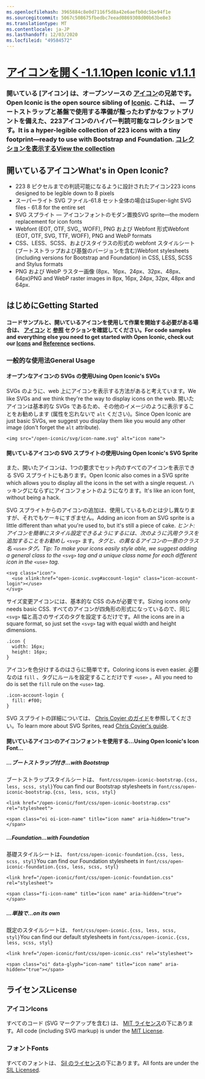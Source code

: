 ```yaml
---
ms.openlocfilehash: 3965884c8e0d7116f5d8a42e6aefb0dc5be94f1e
ms.sourcegitcommit: 5067c508675fbedbc7eead0869308d00b63be8e3
ms.translationtype: MT
ms.contentlocale: ja-JP
ms.lasthandoff: 12/03/2020
ms.locfileid: "49584572"
---
```

<a name="open-iconic-v111"></a>[<span data-ttu-id="30d27-101">アイコンを開く-1.1.1</span><span class="sxs-lookup"><span data-stu-id="30d27-101">Open Iconic v1.1.1</span></span>](http://useiconic.com/open)
===========

### <a name="open-iconic-is-the-open-source-sibling-of-iconic-it-is-a-hyper-legible-collection-of-223-icons-with-a-tiny-footprintmdashready-to-use-with-bootstrap-and-foundation-view-the-collection"></a><span data-ttu-id="30d27-102">開いている [アイコン] は、オープンソースの [アイコン](http://useiconic.com)の兄弟です。</span><span class="sxs-lookup"><span data-stu-id="30d27-102">Open Iconic is the open source sibling of [Iconic](http://useiconic.com).</span></span> <span data-ttu-id="30d27-103">これは、 &mdash; ブートストラップと基盤で使用する準備が整ったわずかなフットプリントを備えた、223アイコンのハイパー判読可能なコレクションです。</span><span class="sxs-lookup"><span data-stu-id="30d27-103">It is a hyper-legible collection of 223 icons with a tiny footprint&mdash;ready to use with Bootstrap and Foundation.</span></span> [<span data-ttu-id="30d27-104">コレクションを表示する</span><span class="sxs-lookup"><span data-stu-id="30d27-104">View the collection</span></span>](http://useiconic.com/open#icons)



## <a name="whats-in-open-iconic"></a><span data-ttu-id="30d27-105">開いているアイコン</span><span class="sxs-lookup"><span data-stu-id="30d27-105">What's in Open Iconic?</span></span>

* <span data-ttu-id="30d27-106">223 8 ピクセルまでの判読可能になるように設計されたアイコン</span><span class="sxs-lookup"><span data-stu-id="30d27-106">223 icons designed to be legible down to 8 pixels</span></span>
* <span data-ttu-id="30d27-107">スーパーライト SVG ファイル-61.8 セット全体の場合は</span><span class="sxs-lookup"><span data-stu-id="30d27-107">Super-light SVG files - 61.8 for the entire set</span></span> 
* <span data-ttu-id="30d27-108">SVG スプライト &mdash; アイコンフォントのモダン置換</span><span class="sxs-lookup"><span data-stu-id="30d27-108">SVG sprite&mdash;the modern replacement for icon fonts</span></span>
* <span data-ttu-id="30d27-109">Webfont (EOT, OTF, SVG,, WOFF), PNG および Webfont 形式</span><span class="sxs-lookup"><span data-stu-id="30d27-109">Webfont (EOT, OTF, SVG, TTF, WOFF), PNG and WebP formats</span></span>
* <span data-ttu-id="30d27-110">CSS、LESS、SCSS、およびスタイラスの形式の webfont スタイルシート (ブートストラップおよび基盤のバージョンを含む)</span><span class="sxs-lookup"><span data-stu-id="30d27-110">Webfont stylesheets (including versions for Bootstrap and Foundation) in CSS, LESS, SCSS and Stylus formats</span></span>
* <span data-ttu-id="30d27-111">PNG および WebP ラスター画像 (8px、16px、24px、32px、48px、64px)</span><span class="sxs-lookup"><span data-stu-id="30d27-111">PNG and WebP raster images in 8px, 16px, 24px, 32px, 48px and 64px.</span></span>


## <a name="getting-started"></a><span data-ttu-id="30d27-112">はじめに</span><span class="sxs-lookup"><span data-stu-id="30d27-112">Getting Started</span></span>

#### <a name="for-code-samples-and-everything-else-you-need-to-get-started-with-open-iconic-check-out-our-icons-and-reference-sections"></a><span data-ttu-id="30d27-113">コードサンプルと、開いているアイコンを使用して作業を開始する必要がある場合は、 [アイコン](http://useiconic.com/open#icons) と [参照](http://useiconic.com/open#reference) セクションを確認してください。</span><span class="sxs-lookup"><span data-stu-id="30d27-113">For code samples and everything else you need to get started with Open Iconic, check out our [Icons](http://useiconic.com/open#icons) and [Reference](http://useiconic.com/open#reference) sections.</span></span>

### <a name="general-usage"></a><span data-ttu-id="30d27-114">一般的な使用法</span><span class="sxs-lookup"><span data-stu-id="30d27-114">General Usage</span></span>

#### <a name="using-open-iconics-svgs"></a><span data-ttu-id="30d27-115">オープンなアイコンの SVGs の使用</span><span class="sxs-lookup"><span data-stu-id="30d27-115">Using Open Iconic's SVGs</span></span>

<span data-ttu-id="30d27-116">SVGs のように、web 上にアイコンを表示する方法があると考えています。</span><span class="sxs-lookup"><span data-stu-id="30d27-116">We like SVGs and we think they're the way to display icons on the web.</span></span> <span data-ttu-id="30d27-117">開いたアイコンは基本的な SVGs であるため、その他のイメージのように表示することをお勧めします (属性を忘れないで `alt` ください)。</span><span class="sxs-lookup"><span data-stu-id="30d27-117">Since Open Iconic are just basic SVGs, we suggest you display them like you would any other image (don't forget the `alt` attribute).</span></span>

```
<img src="/open-iconic/svg/icon-name.svg" alt="icon name">
```

#### <a name="using-open-iconics-svg-sprite"></a><span data-ttu-id="30d27-118">開いているアイコンの SVG スプライトの使用</span><span class="sxs-lookup"><span data-stu-id="30d27-118">Using Open Iconic's SVG Sprite</span></span>

<span data-ttu-id="30d27-119">また、開いたアイコンは、1つの要求でセット内のすべてのアイコンを表示できる SVG スプライトにもあります。</span><span class="sxs-lookup"><span data-stu-id="30d27-119">Open Iconic also comes in a SVG sprite which allows you to display all the icons in the set with a single request.</span></span> <span data-ttu-id="30d27-120">ハッキングにならずにアイコンフォントのようになります。</span><span class="sxs-lookup"><span data-stu-id="30d27-120">It's like an icon font, without being a hack.</span></span>

<span data-ttu-id="30d27-121">SVG スプライトからのアイコンの追加は、使用しているものとは少し異なりますが、それでもケーキにすぎません。</span><span class="sxs-lookup"><span data-stu-id="30d27-121">Adding an icon from an SVG sprite is a little different than what you're used to, but it's still a piece of cake.</span></span> <span data-ttu-id="30d27-122">*ヒント: アイコンを簡単にスタイル設定できるようにするには、次のように汎用クラスを追加することをお勧めし* `<svg>` ます。*タグと、の異なるアイコンの一意のクラス名* `<use>`*タグ。*</span><span class="sxs-lookup"><span data-stu-id="30d27-122">*Tip: To make your icons easily style able, we suggest adding a general class to the* `<svg>` *tag and a unique class name for each different icon in the* `<use>` *tag.*</span></span>  

```
<svg class="icon">
  <use xlink:href="open-iconic.svg#account-login" class="icon-account-login"></use>
</svg>
```

<span data-ttu-id="30d27-123">サイズ変更アイコンには、基本的な CSS のみが必要です。</span><span class="sxs-lookup"><span data-stu-id="30d27-123">Sizing icons only needs basic CSS.</span></span> <span data-ttu-id="30d27-124">すべてのアイコンが四角形の形式になっているので、同じ `<svg>` 幅と高さのサイズのタグを設定するだけです。</span><span class="sxs-lookup"><span data-stu-id="30d27-124">All the icons are in a square format, so just set the `<svg>` tag with equal width and height dimensions.</span></span>

```
.icon {
  width: 16px;
  height: 16px;
}
```

<span data-ttu-id="30d27-125">アイコンを色分けするのはさらに簡単です。</span><span class="sxs-lookup"><span data-stu-id="30d27-125">Coloring icons is even easier.</span></span> <span data-ttu-id="30d27-126">必要なのは `fill` 、タグにルールを設定することだけです `<use>` 。</span><span class="sxs-lookup"><span data-stu-id="30d27-126">All you need to do is set the `fill` rule on the `<use>` tag.</span></span>

```
.icon-account-login {
  fill: #f00;
}
```

<span data-ttu-id="30d27-127">SVG スプライトの詳細については、 [Chris Coyier のガイド](http://css-tricks.com/svg-sprites-use-better-icon-fonts/)を参照してください。</span><span class="sxs-lookup"><span data-stu-id="30d27-127">To learn more about SVG Sprites, read [Chris Coyier's guide](http://css-tricks.com/svg-sprites-use-better-icon-fonts/).</span></span>

#### <a name="using-open-iconics-icon-font"></a><span data-ttu-id="30d27-128">開いているアイコンのアイコンフォントを使用する...</span><span class="sxs-lookup"><span data-stu-id="30d27-128">Using Open Iconic's Icon Font...</span></span>


##### <a name="with-bootstrap"></a><span data-ttu-id="30d27-129">...ブートストラップ付き</span><span class="sxs-lookup"><span data-stu-id="30d27-129">…with Bootstrap</span></span>

<span data-ttu-id="30d27-130">ブートストラップスタイルシートは、 `font/css/open-iconic-bootstrap.{css, less, scss, styl}`</span><span class="sxs-lookup"><span data-stu-id="30d27-130">You can find our Bootstrap stylesheets in `font/css/open-iconic-bootstrap.{css, less, scss, styl}`</span></span>


```
<link href="/open-iconic/font/css/open-iconic-bootstrap.css" rel="stylesheet">
```


```
<span class="oi oi-icon-name" title="icon name" aria-hidden="true"></span>
```

##### <a name="with-foundation"></a><span data-ttu-id="30d27-131">...Foundation</span><span class="sxs-lookup"><span data-stu-id="30d27-131">…with Foundation</span></span>

<span data-ttu-id="30d27-132">基礎スタイルシートは、 `font/css/open-iconic-foundation.{css, less, scss, styl}`</span><span class="sxs-lookup"><span data-stu-id="30d27-132">You can find our Foundation stylesheets in `font/css/open-iconic-foundation.{css, less, scss, styl}`</span></span>

```
<link href="/open-iconic/font/css/open-iconic-foundation.css" rel="stylesheet">
```


```
<span class="fi-icon-name" title="icon name" aria-hidden="true"></span>
```

##### <a name="on-its-own"></a><span data-ttu-id="30d27-133">...単独で</span><span class="sxs-lookup"><span data-stu-id="30d27-133">…on its own</span></span>

<span data-ttu-id="30d27-134">既定のスタイルシートは、 `font/css/open-iconic.{css, less, scss, styl}`</span><span class="sxs-lookup"><span data-stu-id="30d27-134">You can find our default stylesheets in `font/css/open-iconic.{css, less, scss, styl}`</span></span>

```
<link href="/open-iconic/font/css/open-iconic.css" rel="stylesheet">
```

```
<span class="oi" data-glyph="icon-name" title="icon name" aria-hidden="true"></span>
```


## <a name="license"></a><span data-ttu-id="30d27-135">ライセンス</span><span class="sxs-lookup"><span data-stu-id="30d27-135">License</span></span>

### <a name="icons"></a><span data-ttu-id="30d27-136">アイコン</span><span class="sxs-lookup"><span data-stu-id="30d27-136">Icons</span></span>

<span data-ttu-id="30d27-137">すべてのコード (SVG マークアップを含む) は、 [MIT ライセンス](http://opensource.org/licenses/MIT)の下にあります。</span><span class="sxs-lookup"><span data-stu-id="30d27-137">All code (including SVG markup) is under the [MIT License](http://opensource.org/licenses/MIT).</span></span>

### <a name="fonts"></a><span data-ttu-id="30d27-138">フォント</span><span class="sxs-lookup"><span data-stu-id="30d27-138">Fonts</span></span>

<span data-ttu-id="30d27-139">すべてのフォントは、 [Sil のライセンス](http://scripts.sil.org/cms/scripts/page.php?item_id=OFL_web)の下にあります。</span><span class="sxs-lookup"><span data-stu-id="30d27-139">All fonts are under the [SIL Licensed](http://scripts.sil.org/cms/scripts/page.php?item_id=OFL_web).</span></span>
